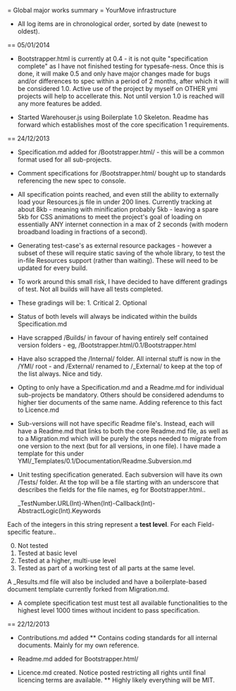= Global major works summary
= YourMove infrastructure

* All log items are in chronological order, sorted by date (newest to oldest).

== 05/01/2014

* Bootstrapper.html is currently at 0.4 - it is not quite "specification complete" as I have not finished testing for typesafe-ness. Once this is done, it will make 0.5 and only have major changes made for bugs and/or differences to spec within a period of 2 months, after which it will be considered 1.0. Active use of the project by myself on OTHER ymi projects will help to accellerate this. Not until version 1.0 is reached will any more features be added.

* Started Warehouser.js using Boilerplate 1.0 Skeleton. Readme has forward which establishes most of the core specification 1 requirements.

== 24/12/2013

* Specification.md added for /Bootstrapper.html/ - this will be a common format used for all sub-projects.
* Comment specifications for /Bootstrapper.html/ bought up to standards referencing the new spec to console.

* All specification points reached, and even still the ability to externally load your Resources.js file in under 200 lines. Currently tracking at about 8kb - meaning with minification probably 5kb - leaving a spare 5kb for CSS animations to meet the project's goal of loading on essentially ANY internet connection in a max of 2 seconds (with modern broadband loading in fractions of a second).
* Generating test-case's as external resource packages - however a subset of these will require static saving of the whole library, to test the in-file Resources support (rather than waiting). These will need to be updated for every build.
* To work around this small risk, I have decided to have different gradings of test. Not all builds will have all tests completed.
* These gradings will be: 1. Critical 2. Optional
* Status of both levels will always be indicated within the builds Specification.md

* Have scrapped /Builds/ in favour of having entirely self contained version folders - eg, /Bootstrapper.html/0.1/Bootstrapper.html
* Have also scrapped the /Internal/ folder. All internal stuff is now in the /YMI/ root - and /External/ renamed to /_External/ to keep at the top of the list always. Nice and tidy.

* Opting to only have a Specification.md and a Readme.md for individual sub-projects be mandatory. Others should be considered adendums to higher tier documents of the same name. Adding reference to this fact to Licence.md

* Sub-versions will not have specific Readme file's. Instead, each will have a Readme.md that links to both the core Readme.md file, as well as to a Migration.md which will be purely the steps needed to migrate from one version to the next (but for all versions, in one file). I have made a template for this under YMI/_Templates/0.1/Documentation/Readme.Subversion.md

* Unit testing specification generated. Each subversion will have its own /Tests/ folder. At the top will be a file starting with an underscore that describes the fields for the file names, eg for Bootstrapper.html..

    _TestNumber.URL(Int)-When(Int)-Callback(Int)-AbstractLogic(Int).Keywords

Each of the integers in this string represent a **test level**. For each Field-specific feature..

0. Not tested
1. Tested at basic level
2. Tested at a higher, multi-use level
3. Tested as part of a working test of all parts at the same level.

A _Results.md file will also be included and have a boilerplate-based document template currently forked from Migration.md.

* A complete specification test must test all available functionalities to the highest level 1000 times without incident to pass specification.

== 22/12/2013

* Contributions.md added
** Contains coding standards for all internal documents. Mainly for my own reference.

* Readme.md added for Bootstrapper.html/

* Licence.md created. Notice posted restricting all rights until final licencing terms are available.
** Highly likely everything will be MIT.